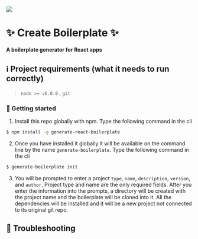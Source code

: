 <img src="https://media.boingboing.net/wp-content/uploads/2015/11/testing.gif" />


# :sparkles: Create Boilerplate :sparkles:

**A boilerplate generator for React apps**

:information_source: Project requirements (what it needs to run correctly)
---
> `node >= v6.0.0` , `git`

### :runner: Getting started

1. Install this repo globally with npm. Type the following command in the cli
```bash
$ npm install -g generate-react-boilerplate
```
2. Once you have installed it globally it will be available on the command line by the name `generate-boilerplate`. Type the following command in the cli
```bash
$ generate-boilerplate init
```
3. You will be prompted to enter a project `type`, `name`, `description`, `version`, and `author`. Project type and name are the only
required fields. After you enter the information into the prompts, a directory will be created with the project name and
the boilerplate will be cloned into it. All the dependencies will be installed and it will be a new project not connected
to its original git repo.

## :microscope: Troubleshooting
